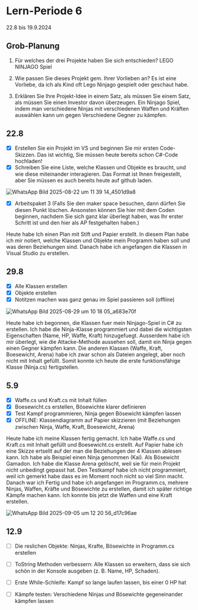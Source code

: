 # Lern-Periode 6

22.8 bis 19.9.2024

## Grob-Planung

1. Für welches der drei Projekte haben Sie sich entschieden?
   LEGO NINJAGO Spiel

2. Wie passen Sie dieses Projekt gem. Ihrer Vorlieben an?
   Es ist eine Vorliebe, da ich als Kind oft Lego Ninjago gespielt oder geschaut habe.
   
3. Erklären Sie Ihre Projekt-Idee in einem Satz, als müssen Sie einem Satz, als müssen Sie einen Investor davon überzeugen.
   Ein Ninjago Spiel, indem man verschiedene Ninjas mit verschiedenen Waffen und Kräften auswählen kann um gegen Verschiedene Gegner zu kämpfen.

## 22.8

- [x] Erstellen Sie ein Projekt im VS und beginnen Sie mir ersten Code-Skizzen. Das ist wichtig, Sie müssen heute bereits schon C#-Code hochladen!
- [x] Schreiben Sie eine Liste, welche Klassen und Objekte es braucht, und wie diese miteinander interagieren. Das Format ist Ihnen freigestellt, aber Sie müssen es auch bereits heute auf github laden.

![WhatsApp Bild 2025-08-22 um 11 39 14_4501d9a8](https://github.com/user-attachments/assets/95df0192-dee7-46d5-a6a8-fbed3edd25d8)



- [x] Arbeitspaket 3 (Falls Sie den maker space besuchen, dann dürfen Sie diesen Punkt löschen. Ansonsten können Sie hier mit dem Coden beginnen, nachdem Sie sich ganz klar überlegt haben, was Ihr erster Schritt ist und den hier als AP festgehalten haben.)

Heute habe Ich einen Plan mit Stift und Papier erstellt. In diesem Plan habe ich mir notiert, welche Klassen und Objekte mein Programm haben soll und was deren Beziehungen sind. Danach habe ich angefangen die Klassen in Visual Studio zu erstellen.


## 29.8

- [x] Alle Klassen erstellen
- [x] Objekte erstellen
- [x] Notitzen machen was ganz genau im Spiel passieren soll (offline)

![WhatsApp Bild 2025-08-29 um 10 18 05_a683e70f](https://github.com/user-attachments/assets/82cd3e3f-9ae8-4f3f-9580-81a7590c1bf3)


Heute habe ich begonnen, die Klassen fuer mein Ninjago-Spiel in C# zu erstellen. Ich habe die Ninja-Klasse programmiert und dabei die wichtigsten Eigenschaften (Name, HP, Waffe, Kraft) hinzugefuegt. Ausserdem habe ich mir überlegt, wie die Attacke-Methode aussehen soll, damit ein Ninja gegen einen Gegner kämpfen kann. Die anderen Klassen (Waffe, Kraft, Boesewicht, Arena) habe ich zwar schon als Dateien angelegt, aber noch nicht mit Inhalt gefüllt. Somit konnte ich heute die erste funktionsfähige Klasse (Ninja.cs) fertigstellen.

## 5.9

- [x] Waffe.cs und Kraft.cs mit Inhalt füllen
- [x] Boesewicht.cs erstellen, Bösewichte klarer definieren
- [x] Test Kampf programmieren, Ninja gegen Bösewicht kämpfen lassen
- [x] OFFLINE: Klassendiagramm auf Papier skizzieren (mit Beziehungen zwischen Ninja, Waffe, Kraft, Boesewicht, Arena)

Heute habe ich meine Klassen fertig gemacht. Ich habe Waffe.cs und Kraft.cs mit Inhalt gefüllt und Boesewicht.cs erstellt. Auf Papier habe ich eine Skizze ertsellt auf der man die Beziehungen der 4 Klassen ablesen kann. Ich habe als Beispiel einen Ninja genommen (Kai). Als Bösewicht Gamadon. Ich habe die Klasse Arena gelöscht, weil sie für mein Projekt nicht unbedingt gepasst hat. Den Testkampf habe ich nicht programmiert, weil ich gemerkt habe dass es im Moment noch nicht so viel Sinn macht. Danach war ich Fertig und habe ich angefangen im Programm.cs, mehrere Ninjas, Waffen, Kräfte und Bösewichte zu erstellen, damit ich später richtige Kämpfe machen kann. Ich konnte bis jetzt die Waffen und eine Kraft erstellen.

![WhatsApp Bild 2025-09-05 um 12 20 56_d17c96ae](https://github.com/user-attachments/assets/0fe04027-4861-4918-8250-76a662f07454)


## 12.9

- [ ] Die reslichen Objekte: Ninjas, Krafte, Bösewichte in Programm.cs erstellen
- [ ] ToString Methoden verbessern: Alle Klassen so erweitern, dass sie sich schön in der Konsole ausgeben (z. B. Name, HP, Schaden).
- [ ] Erste While-Schleife: Kampf so lange laufen lassen, bis einer 0 HP hat
- [ ] Kämpfe testen: Verschiedene Ninjas und Bösewichte gegeneinander kämpfen lassen










